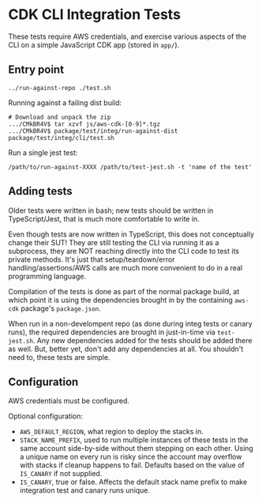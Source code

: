 # CDK CLI Integration Tests

These tests require AWS credentials, and exercise various aspects of the
CLI on a simple JavaScript CDK app (stored in `app/`).

## Entry point

```
../run-against-repo ./test.sh
```

Running against a failing dist build:

```
# Download and unpack the zip
.../CMkBR4V$ tar xzvf js/aws-cdk-[0-9]*.tgz
.../CMkBR4V$ package/test/integ/run-against-dist package/test/integ/cli/test.sh
```

Run a single jest test:

```
/path/to/run-against-XXXX /path/to/test-jest.sh -t 'name of the test'
```


## Adding tests

Older tests were written in bash; new tests should be written in
TypeScript/Jest, that is much more comfortable to write in.

Even though tests are now written in TypeScript, this does not
conceptually change their SUT! They are still testing the CLI via
running it as a subprocess, they are NOT reaching directly into the CLI
code to test its private methods. It's just that setup/teardown/error
handling/assertions/AWS calls are much more convenient to do in a real
programming language.

Compilation of the tests is done as part of the normal package build, at
which point it is using the dependencies brought in by the containing
`aws-cdk` package's `package.json`.

When run in a non-develompent repo (as done during integ tests or canary runs),
the required dependencies are brought in just-in-time via `test-jest.sh`. Any
new dependencies added for the tests should be added there as well. But, better
yet, don't add any dependencies at all. You shouldn't need to, these tests
are simple.

## Configuration

AWS credentials must be configured.

Optional configuration:

* `AWS_DEFAULT_REGION`, what region to deploy the stacks in.
* `STACK_NAME_PREFIX`, used to run multiple instances of these tests in the
  same account side-by-side without them stepping on each other. Using
  a unique name on every run is risky since the account may overflow with
  stacks if cleanup happens to fail. Defaults based on the value of `IS_CANARY`
  if not supplied.
* `IS_CANARY`, true or false. Affects the default stack name prefix to make
  integration test and canary runs unique.
